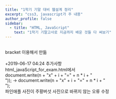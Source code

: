 ```yaml
---
title: "1학기 기말 대비 웹설계 정리"
excerpt: "css3, javascript가 주 내용"
author_profile: false
sidebar:
  - title: "HTML, JavaScript"
    text: "1학기 기말고사로 지금까지 배운 것들 다 써보기"
---
```

<script src="https://gist.github.com/nyj001012/657067c84333741525c69eda6f15cd7a.js"></script>
<br>
bracket 이용해서 만듦
<br>
<br>
+2019-06-17 04:24 추가사항<br>
 html_javaScript_for_exam.html에서<br>
 document.write(n + "x" + i + "=" + n * i + "<br>")); → document.write(n + "x" + i + "=" + n * i + "<br>");<br>
 파인애플 사진이 주황버섯 사진으로 바뀌지 않는 오류 수정
